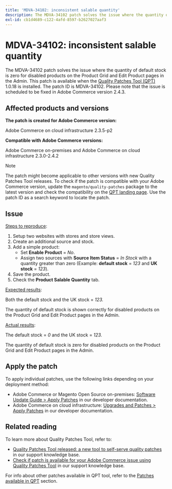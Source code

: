 ```yaml
---
title: 'MDVA-34102: inconsistent salable quantity'
description: The MDVA-34102 patch solves the issue where the quantity of default stock is zero for disabled products on the Product Grid and Edit Product pages in the Admin. This patch is available when the [Quality Patches Tool (QPT)](/help/announcements/adobe-commerce-announcements/magento-quality-patches-released-new-tool-to-self-serve-quality-patches.md) 1.0.18 is installed. The patch ID is MDVA-34102. Please note that the issue is scheduled to be fixed in Adobe Commerce version 2.4.3.
exl-id: cb1d4689-c122-4afd-8597-b2627027aaf3
---
```

# MDVA-34102: inconsistent salable quantity

The MDVA-34102 patch solves the issue where the quantity of default stock is zero for disabled products on the Product Grid and Edit Product pages in the Admin. This patch is available when the [Quality Patches Tool (QPT)](/help/announcements/adobe-commerce-announcements/magento-quality-patches-released-new-tool-to-self-serve-quality-patches.md) 1.0.18 is installed. The patch ID is MDVA-34102. Please note that the issue is scheduled to be fixed in Adobe Commerce version 2.4.3.

## Affected products and versions

**The patch is created for Adobe Commerce version:**

Adobe Commerce on cloud infrastructure 2.3.5-p2

**Compatible with Adobe Commerce versions:**

Adobe Commerce on-premises and Adobe Commerce on cloud infrastructure 2.3.0-2.4.2

>[!NOTE]
>
>The patch might become applicable to other versions with new Quality Patches Tool releases. To check if the patch is compatible with your Adobe Commerce version, update the `magento/quality-patches` package to the latest version and check the compatibility on the [QPT landing page](https://devdocs.magento.com/quality-patches/tool.html#patch-grid). Use the patch ID as a search keyword to locate the patch.

## Issue

<u>Steps to reproduce</u>:

1. Setup two websites with stores and store views.
1. Create an additional source and stock.
1. Add a simple product:
    * Set **Enable Product** = *No*.
    * Assign two sources with **Source Item Status** = *In Stock* with a quantity greater than zero (Example: **default stock** = *123* and **UK stock** = *123*).
1. Save the product.
1. Check the **Product Salable Quantity** tab.

<u>Expected results</u>:

Both the default stock and the UK stock = *123.*

The quantity of default stock is shown correctly for disabled products on the Product Grid and Edit Product pages in the Admin.

<u>Actual results</u>:

The default stock = *0* and the UK stock = *123.*

The quantity of default stock is zero for disabled products on the Product Grid and Edit Product pages in the Admin.

## Apply the patch

To apply individual patches, use the following links depending on your deployment method:

* Adobe Commerce or Magento Open Source on-premises: [Software Update Guide > Apply Patches](https://devdocs.magento.com/guides/v2.4/comp-mgr/patching/mqp.html) in our developer documentation.
* Adobe Commerce on cloud infrastructure: [Upgrades and Patches > Apply Patches](https://devdocs.magento.com/cloud/project/project-patch.html) in our developer documentation.

## Related reading

To learn more about Quality Patches Tool, refer to:

* [Quality Patches Tool released: a new tool to self-serve quality patches](/help/announcements/adobe-commerce-announcements/magento-quality-patches-released-new-tool-to-self-serve-quality-patches.md) in our support knowledge base.
* [Check if patch is available for your Adobe Commerce issue using Quality Patches Tool](/help/support-tools/patches-available-in-qpt-tool/check-patch-for-magento-issue-with-magento-quality-patches.md) in our support knowledge base.

For info about other patches available in QPT tool, refer to the [Patches available in QPT](https://support.magento.com/hc/en-us/sections/360010506631-Patches-available-in-QPT-tool-) section.
